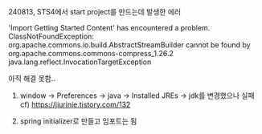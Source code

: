 240813, STS4에서 start project를 만드는데 발생한 에러

'Import Getting Started Content' has encountered a problem.<br>
ClassNotFoundException: org.apache.commons.io.build.AbstractStreamBuilder cannot be found by org.apache.commons.commons-compress_1.26.2
java.lang.reflect.InvocationTargetException

아직 해결 못함..
1) window ->  Preferences -> java -> Installed JREs -> jdk를 변경했으나 실패<br>
cf) https://jiurinie.tistory.com/132

2) spring initializer로 만들고 임포트는 됨
